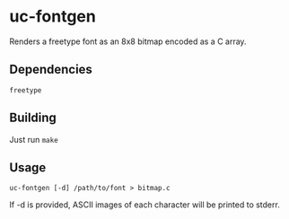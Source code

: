 # uc-fontgen

Renders a freetype font as an 8x8 bitmap encoded as a C array.

## Dependencies

    freetype

## Building

Just run ``make``

## Usage

    uc-fontgen [-d] /path/to/font > bitmap.c

If -d is provided, ASCII images of each character will be printed to stderr.

